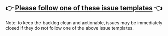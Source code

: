 ## 👉 [Please follow one of these issue templates](https://github.com/Prettyhtml/prettyhtml/issues/new/choose) 👈

Note: to keep the backlog clean and actionable, issues may be immediately closed if they do not follow one of the above issue templates.
